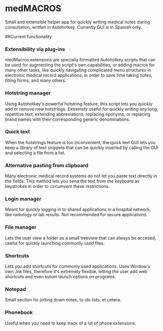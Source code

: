 # medMACROS
Small and extensible helper app for quickly writing medical notes during consultation,  written in Autohotkey.
Currently GUI is in Spanish only.

##Current functionality
### Extensibility via plug-ins
medMacros extensions are specially formatted Autohotkey scripts that can be used for augmenting the script's own capabilities, or adding macros for many other tasks, like quickly navigating complicated menu structures in electronic medical record applications, in order to save time taking notes, filling forms, and many others.
### Hotstring manager
Using Autohotkey's powerful hotstring feature, this script lets you quickly add or remove new hotstrings. Extremely useful for quickly writing any long, repetitive text, extending abbreviations, replacing eponyms, or replacing brand names with their corresponding generic denominations.
### Quick text
When the hotstrings feature is too inconvenient, the quick text GUI lets you keep a library of text snippets that can be quickly inserted by calling the GUI and selecting a file from a list.
### Alternative pasting from clipboard
Many electronic medical record systems do not let you paste text directly in the fields. This method lets you send the text from the keyboard as keystrokes in order to circumvent these restrictions.
### Login manager
Meant for quickly logging in to shared applications in a hospital network, like radiology or lab results. Not recommended for secure applications.
### File manager
Lets the user view a folder as a small treeview that can always be accesed, useful for quickly launching commonly used files.
### Shortcuts
Lets you add shortcuts for commonly used applications. Uses Window's own .lnk files, therefore it's extremely flexible, letting the user add web shortcuts and even sutom launch options on programs.
### Notepad
Small section for jotting down notes, to-do lists, et cetera.
### Phonebook
Useful when you need to keep track of a lot of phone extensions.

